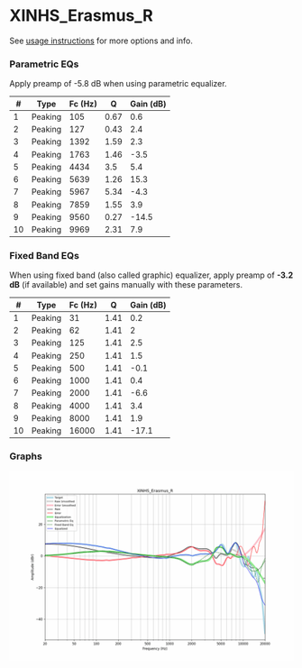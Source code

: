 # XINHS_Erasmus_R
See [usage instructions](https://github.com/jaakkopasanen/AutoEq#usage) for more options and info.

### Parametric EQs
Apply preamp of -5.8 dB when using parametric equalizer.

|   # | Type    |   Fc (Hz) |    Q |   Gain (dB) |
|-----|---------|-----------|------|-------------|
|   1 | Peaking |       105 | 0.67 |         0.6 |
|   2 | Peaking |       127 | 0.43 |         2.4 |
|   3 | Peaking |      1392 | 1.59 |         2.3 |
|   4 | Peaking |      1763 | 1.46 |        -3.5 |
|   5 | Peaking |      4434 | 3.5  |         5.4 |
|   6 | Peaking |      5639 | 1.26 |        15.3 |
|   7 | Peaking |      5967 | 5.34 |        -4.3 |
|   8 | Peaking |      7859 | 1.55 |         3.9 |
|   9 | Peaking |      9560 | 0.27 |       -14.5 |
|  10 | Peaking |      9969 | 2.31 |         7.9 |

### Fixed Band EQs
When using fixed band (also called graphic) equalizer, apply preamp of **-3.2 dB** (if available) and set gains manually with these parameters.

|   # | Type    |   Fc (Hz) |    Q |   Gain (dB) |
|-----|---------|-----------|------|-------------|
|   1 | Peaking |        31 | 1.41 |         0.2 |
|   2 | Peaking |        62 | 1.41 |         2   |
|   3 | Peaking |       125 | 1.41 |         2.5 |
|   4 | Peaking |       250 | 1.41 |         1.5 |
|   5 | Peaking |       500 | 1.41 |        -0.1 |
|   6 | Peaking |      1000 | 1.41 |         0.4 |
|   7 | Peaking |      2000 | 1.41 |        -6.6 |
|   8 | Peaking |      4000 | 1.41 |         3.4 |
|   9 | Peaking |      8000 | 1.41 |         1.9 |
|  10 | Peaking |     16000 | 1.41 |       -17.1 |

### Graphs
![](./XINHS_Erasmus_R.png)
